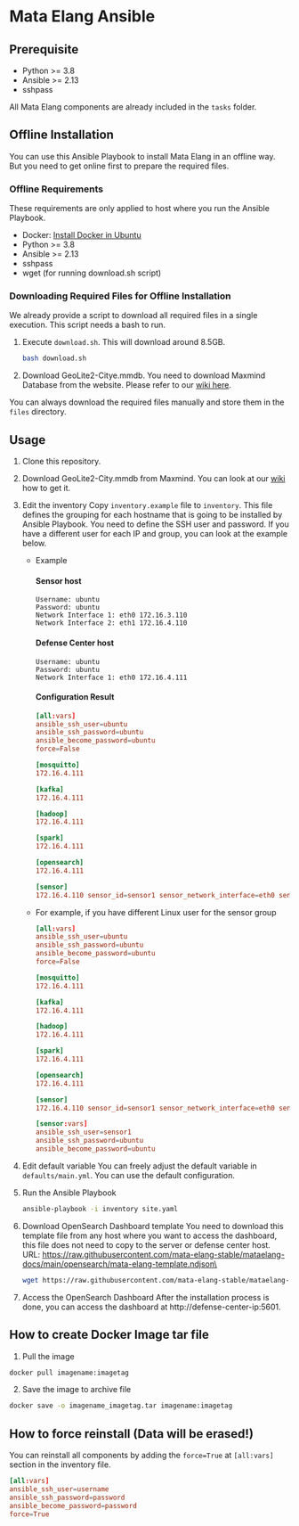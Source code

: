 # Mata Elang Ansible

## Prerequisite

- Python >= 3.8
- Ansible >= 2.13
- sshpass

All Mata Elang components are already included in the `tasks` folder.

## Offline Installation
You can use this Ansible Playbook to install Mata Elang in an offline way. But you need to get online first to prepare the required files.

### Offline Requirements
These requirements are only applied to host where you run the Ansible Playbook.
 - Docker: [Install Docker in Ubuntu](https://docs.docker.com/engine/install/ubuntu/)
 - Python >= 3.8
 - Ansible >= 2.13
 - sshpass
 - wget (for running download.sh script)

### Downloading Required Files for Offline Installation
We already provide a script to download all required files in a single execution. This script needs a bash to run.
1. Execute `download.sh`. This will download around 8.5GB.
    ```bash
    bash download.sh
    ```
2. Download GeoLite2-Citye.mmdb.
    You need to download Maxmind Database from the website. Please refer to our [wiki here](https://github.com/mata-elang-stable/mataelang-platform/wiki/hadoop#install-geolite2).

You can always download the required files manually and store them in the `files` directory.

## Usage
1. Clone this repository.
2. Download GeoLite2-City.mmdb from Maxmind. You can look at our [wiki](https://github.com/mata-elang-stable/mataelang-platform/wiki/hadoop#install-geolite2) how to get it.
3. Edit the inventory
Copy `inventory.example` file to `inventory`. This file defines the grouping for each hostname that is going to be installed by Ansible Playbook. You need to define the SSH user and password. If you have a different user for each IP and group, you can look at the example below.

    - Example
        #### Sensor host
        ```
        Username: ubuntu
        Password: ubuntu
        Network Interface 1: eth0 172.16.3.110
        Network Interface 2: eth1 172.16.4.110
        ```
        
        #### Defense Center host
        ```
        Username: ubuntu
        Password: ubuntu
        Network Interface 1: eth0 172.16.4.111
        ```
        
        #### Configuration Result

        ```conf
        [all:vars]
        ansible_ssh_user=ubuntu
        ansible_ssh_password=ubuntu
        ansible_become_password=ubuntu
        force=False

        [mosquitto]
        172.16.4.111

        [kafka]
        172.16.4.111

        [hadoop]
        172.16.4.111

        [spark]
        172.16.4.111

        [opensearch]
        172.16.4.111

        [sensor]
        172.16.4.110 sensor_id=sensor1 sensor_network_interface=eth0 sensor_home_net=172.16.3.0/24
        ```

    - For example, if you have different Linux user for the sensor group

        ```conf
        [all:vars]
        ansible_ssh_user=ubuntu
        ansible_ssh_password=ubuntu
        ansible_become_password=ubuntu
        force=False

        [mosquitto]
        172.16.4.111

        [kafka]
        172.16.4.111

        [hadoop]
        172.16.4.111

        [spark]
        172.16.4.111

        [opensearch]
        172.16.4.111

        [sensor]
        172.16.4.110 sensor_id=sensor1 sensor_network_interface=eth0 sensor_home_net=172.16.3.0/24

        [sensor:vars]
        ansible_ssh_user=sensor1
        ansible_ssh_password=ubuntu
        ansible_become_password=ubuntu
        ```
        
4. Edit default variable
You can freely adjust the default variable in `defaults/main.yml`. You can use the default configuration.

5. Run the Ansible Playbook
    ```sh
    ansible-playbook -i inventory site.yaml
    ```

6. Download OpenSearch Dashboard template
    You need to download this template file from any host where you want to access the dashboard, this file does not need to copy to the server or defense center host.
    URL: https://raw.githubusercontent.com/mata-elang-stable/mataelang-docs/main/opensearch/mata-elang-template.ndjson\

    ```bash
    wget https://raw.githubusercontent.com/mata-elang-stable/mataelang-docs/main/opensearch/mata-elang-template.ndjson
    ```

7. Access the OpenSearch Dashboard
    After the installation process is done, you can access the dashboard at http://defense-center-ip:5601.

## How to create Docker Image tar file
1. Pull the image
```sh
docker pull imagename:imagetag
```

2. Save the image to archive file
```sh
docker save -o imagename_imagetag.tar imagename:imagetag
```

## How to force reinstall (Data will be erased!)

You can reinstall all components by adding the `force=True` at `[all:vars]` section in the inventory file.

```conf
[all:vars]
ansible_ssh_user=username
ansible_ssh_password=password
ansible_become_password=password
force=True
```

